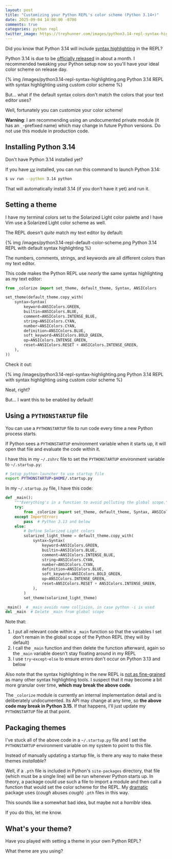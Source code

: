 ```yaml
---
layout: post
title: "Customizing your Python REPL's color scheme (Python 3.14+)"
date: 2025-09-04 14:00:00 -0700
comments: true
categories: python repl
twitter_image: https://treyhunner.com/images/python3.14-repl-syntax-highlighting.png
---
```


Did you know that Python 3.14 will include [syntax highlighting](https://docs.python.org/3.14/whatsnew/3.14.html#whatsnew314-pyrepl-highlighting) in the REPL?

Python 3.14 is due to be [officially released](https://peps.python.org/pep-0745/) in about a month.
I recommended tweaking your Python setup now so you'll have your ideal color scheme on release day.

{% img /images/python3.14-repl-syntax-highlighting.png Python 3.14 REPL with syntax highlighting using custom color scheme %}

But... what if the default syntax colors don't match the colors that your text editor uses?

Well, fortunately you can customize your color scheme!

**Warning**: I am recommending using an undocumented private module (it has an `_`-prefixed name) which may change in future Python versions.
Do not use this module in production code.


## Installing Python 3.14

Don't have Python 3.14 installed yet?

If you have [uv](https://docs.astral.sh/uv/) installed, you can run this command to launch Python 3.14:

```bash
$ uv run --python 3.14 python
```

That will automatically install 3.14 (if you don't have it yet) and run it.


## Setting a theme

I have my terminal colors set to the Solarized Light color palette and I have Vim use a Solarized Light color scheme as well.

The REPL doesn't *quite* match my text editor by default:

{% img /images/python3.14-repl-default-color-scheme.png Python 3.14 REPL with default syntax highlighting %}

The numbers, comments, strings, and keywords are all different colors than my text editor.

This code makes the Python REPL use *nearly* the same syntax highlighting as my text editor:

```python
from _colorize import set_theme, default_theme, Syntax, ANSIColors

set_theme(default_theme.copy_with(
    syntax=Syntax(
        keyword=ANSIColors.GREEN,
        builtin=ANSIColors.BLUE,
        comment=ANSIColors.INTENSE_BLUE,
        string=ANSIColors.CYAN,
        number=ANSIColors.CYAN,
        definition=ANSIColors.BLUE,
        soft_keyword=ANSIColors.BOLD_GREEN,
        op=ANSIColors.INTENSE_GREEN,
        reset=ANSIColors.RESET + ANSIColors.INTENSE_GREEN,
    ),
))
```

Check it out:

{% img /images/python3.14-repl-syntax-highlighting.png Python 3.14 REPL with syntax highlighting using custom color scheme %}

Neat, right?

But... I want this to be enabled by default!


## Using a `PYTHONSTARTUP` file

You can use a `PYTHONSTARTUP` file to run code every time a new Python process starts.

If Python sees a `PYTHONSTARTUP` environment variable when it starts up, it will open that file and evaluate the code within it.

I have this in my `~/.zshrc` file to set the `PYTHONSTARTUP` environment variable to `~/.startup.py`:

```bash
# Setup python-launcher to use startup file
export PYTHONSTARTUP=$HOME/.startup.py
```

In my `~/.startup.py` file, I have this code:

```python
def _main():
    """Everything's in a function to avoid polluting the global scope."""
    try:
        from _colorize import set_theme, default_theme, Syntax, ANSIColors
    except ImportError:
        pass  # Python 3.13 and below
    else:
        # Define Solarized Light colors
        solarized_light_theme = default_theme.copy_with(
            syntax=Syntax(
                keyword=ANSIColors.GREEN,
                builtin=ANSIColors.BLUE,
                comment=ANSIColors.INTENSE_BLUE,
                string=ANSIColors.CYAN,
                number=ANSIColors.CYAN,
                definition=ANSIColors.BLUE,
                soft_keyword=ANSIColors.BOLD_GREEN,
                op=ANSIColors.INTENSE_GREEN,
                reset=ANSIColors.RESET + ANSIColors.INTENSE_GREEN,
            ),
        )
        set_theme(solarized_light_theme)

_main()  # _main avoids name collision, in case python -i is used
del _main  # Delete _main from global scope
```

Note that:

1. I put all relevant code within a `_main` function so that the variables I set don't remain in the global scope of the Python REPL (they will by default)
2. I call the `_main` function and then delete the function afterward, again so the `_main` variable doesn't stay floating around in my REPL
3. I use `try`-`except`-`else` to ensure errors don't occur on Python 3.13 and below

Also note that the syntax highlighting in the new REPL is [not as fine-grained](https://github.com/python/cpython/issues/134953) as many other syntax highlighting tools.
I suspect that it may become a bit more granular over time, **which may break the above code**.

The `_colorize` module is currently an internal implementation detail and is deliberately undocumented.
Its API may change at any time, so **the above code may break in Python 3.15**.
If that happens, I'll just update my `PYTHONSTARTUP` file at that point.


## Packaging themes

I've stuck all of the above code in a `~/.startup.py` file and I set the `PYTHONSTARTUP` environment variable on my system to point to this file.

Instead of manually updating a startup file, is there any way to make these themes *installable*?

Well, if a `.pth` file is included in Python's `site-packages` directory, that file (which must be a single line) will be run whenever Python starts up.
In theory, a package could use such a file to import a module and then call a function that would set the color scheme for the REPL.
My [dramatic](https://github.com/treyhunner/dramatic) package uses (*cough* abuses *cough*) `.pth` files in this way.

This sounds like a somewhat bad idea, but maybe not a *horrible* idea.

If you do this, let me know.


## What's your theme?

Have you played with setting a theme in your own Python REPL?

What theme are you using?
